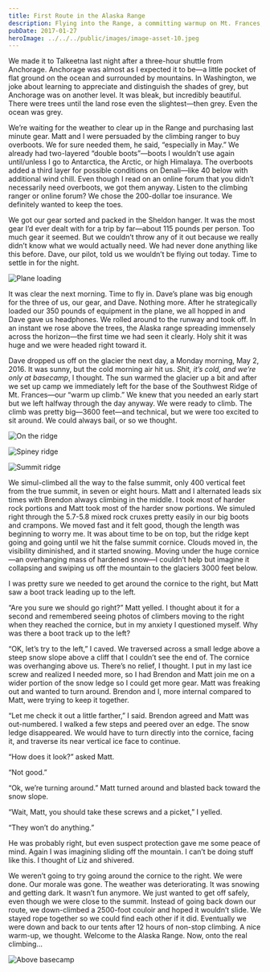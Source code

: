 ```yaml
---
title: First Route in the Alaska Range
description: Flying into the Range, a committing warmup on Mt. Frances, and a long first day.
pubDate: 2017-01-27
heroImage: ../../../public/images/image-asset-10.jpeg
---
```


We made it to Talkeetna last night after a three-hour shuttle from Anchorage. Anchorage was almost as I expected it to be—a little pocket of flat ground on the ocean and surrounded by mountains. In Washington, we joke about learning to appreciate and distinguish the shades of grey, but Anchorage was on another level. It was bleak, but incredibly beautiful. There were trees until the land rose even the slightest—then grey. Even the ocean was grey.

We’re waiting for the weather to clear up in the Range and purchasing last minute gear. Matt and I were persuaded by the climbing ranger to buy overboots. We for sure needed them, he said, “especially in May.” We already had two-layered “double boots”—boots I wouldn’t use again until/unless I go to Antarctica, the Arctic, or high Himalaya. The overboots added a third layer for possible conditions on Denali—like 40 below with additional wind chill. Even though I read on an online forum that you didn’t necessarily need overboots, we got them anyway. Listen to the climbing ranger or online forum? We chose the 200-dollar toe insurance. We definitely wanted to keep the toes.

We got our gear sorted and packed in the Sheldon hanger. It was the most gear I’d ever dealt with for a trip by far—about 115 pounds per person. Too much gear it seemed. But we couldn’t throw any of it out because we really didn’t know what we would actually need. We had never done anything like this before. Dave, our pilot, told us we wouldn’t be flying out today. Time to settle in for the night.

![Plane loading](/images/image-asset-11.jpeg)

It was clear the next morning. Time to fly in. Dave’s plane was big enough for the three of us, our gear, and Dave. Nothing more. After he strategically loaded our 350 pounds of equipment in the plane, we all hopped in and Dave gave us headphones. We rolled around to the runway and took off. In an instant we rose above the trees, the Alaska range spreading immensely across the horizon—the first time we had seen it clearly. Holy shit it was huge and we were headed right toward it.

Dave dropped us off on the glacier the next day, a Monday morning, May 2, 2016. It was sunny, but the cold morning air hit us. _Shit, it’s cold, and we’re only at basecamp_, I thought. The sun warmed the glacier up a bit and after we set up camp we immediately left for the base of the Southwest Ridge of Mt. Frances—our “warm up climb.” We knew that you needed an early start but we left halfway through the day anyway. We were ready to climb. The climb was pretty big—3600 feet—and technical, but we were too excited to sit around. We could always bail, or so we thought.

![On the ridge](/images/image-asset-12.jpeg)

![Spiney ridge](/images/image-asset-13.jpeg)

![Summit ridge](/images/image-asset-14.jpeg)

We simul-climbed all the way to the false summit, only 400 vertical feet from the true summit, in seven or eight hours. Matt and I alternated leads six times with Brendon always climbing in the middle. I took most of harder rock portions and Matt took most of the harder snow portions. We simuled right through the 5.7-5.8 mixed rock cruxes pretty easily in our big boots and crampons. We moved fast and it felt good, though the length was beginning to worry me. It was about time to be on top, but the ridge kept going and going until we hit the false summit cornice. Clouds moved in, the visibility diminished, and it started snowing. Moving under the huge cornice—an overhanging mass of hardened snow—I couldn’t help but imagine it collapsing and swiping us off the mountain to the glaciers 3000 feet below.

I was pretty sure we needed to get around the cornice to the right, but Matt saw a boot track leading up to the left.

“Are you sure we should go right?” Matt yelled. I thought about it for a second and remembered seeing photos of climbers moving to the right when they reached the cornice, but in my anxiety I questioned myself. Why was there a boot track up to the left?

“OK, let’s try to the left,” I caved. We traversed across a small ledge above a steep snow slope above a cliff that I couldn’t see the end of. The cornice was overhanging above us. There’s no relief, I thought. I put in my last ice screw and realized I needed more, so I had Brendon and Matt join me on a wider portion of the snow ledge so I could get more gear. Matt was freaking out and wanted to turn around. Brendon and I, more internal compared to Matt, were trying to keep it together.

“Let me check it out a little farther,” I said. Brendon agreed and Matt was out-numbered. I walked a few steps and peered over an edge. The snow ledge disappeared. We would have to turn directly into the cornice, facing it, and traverse its near vertical ice face to continue.

“How does it look?” asked Matt.

“Not good.”

“Ok, we’re turning around.” Matt turned around and blasted back toward the snow slope.

“Wait, Matt, you should take these screws and a picket,” I yelled.

“They won’t do anything.”

He was probably right, but even suspect protection gave me some peace of mind. Again I was imagining sliding off the mountain. I can’t be doing stuff like this. I thought of Liz and shivered.

We weren’t going to try going around the cornice to the right. We were done. Our morale was gone. The weather was deteriorating. It was snowing and getting dark. It wasn’t fun anymore. We just wanted to get off safely, even though we were close to the summit. Instead of going back down our route, we down-climbed a 2500-foot couloir and hoped it wouldn’t slide. We stayed rope together so we could find each other if it did. Eventually we were down and back to our tents after 12 hours of non-stop climbing. A nice warm-up, we thought. Welcome to the Alaska Range. Now, onto the real climbing…

![Above basecamp](/images/image-asset-15.jpeg)
